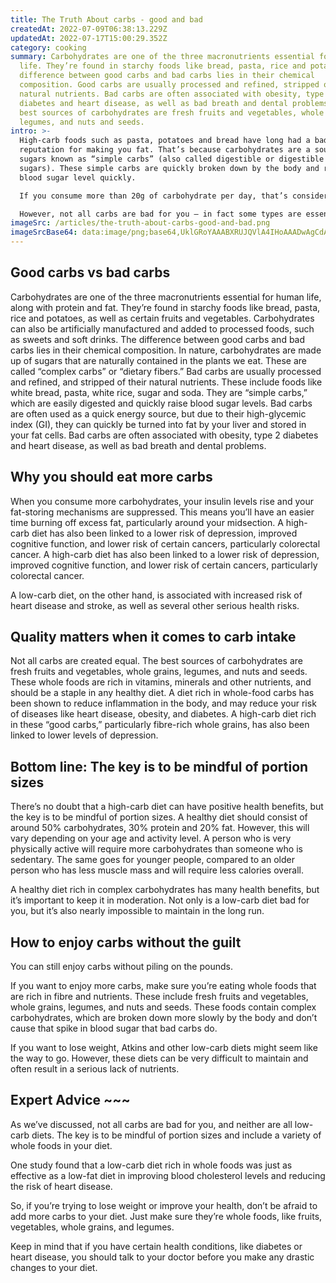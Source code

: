 ```yaml
---
title: The Truth About carbs - good and bad
createdAt: 2022-07-09T06:38:13.229Z
updatedAt: 2022-07-17T15:00:29.352Z
category: cooking
summary: Carbohydrates are one of the three macronutrients essential for human
  life. They’re found in starchy foods like bread, pasta, rice and potatoes. The
  difference between good carbs and bad carbs lies in their chemical
  composition. Good carbs are usually processed and refined, stripped of their
  natural nutrients. Bad carbs are often associated with obesity, type 2
  diabetes and heart disease, as well as bad breath and dental problems. The
  best sources of carbohydrates are fresh fruits and vegetables, whole grains,
  legumes, and nuts and seeds.
intro: >-
  High-carb foods such as pasta, potatoes and bread have long had a bad
  reputation for making you fat. That’s because carbohydrates are a source of
  sugars known as “simple carbs” (also called digestible or digestible natural
  sugars). These simple carbs are quickly broken down by the body and raise your
  blood sugar level quickly. 

  If you consume more than 20g of carbohydrate per day, that’s considered high intake. High intake of carbohydrates can lead to an excess production of glycogen in the liver, which is converted to fat and stored in adipose tissue, particularly around the belly. Once these fats reach dangerous levels they trigger the production of stress hormones like cortisol which has been linked to insulin resistance, high cholesterol, obesity and fatty liver disease. 

  However, not all carbs are bad for you – in fact some types are essential for good health. Here’s how to tell the difference...
imageSrc: /articles/the-truth-about-carbs-good-and-bad.png
imageSrcBase64: data:image/png;base64,UklGRoYAAABXRUJQVlA4IHoAAADwAgCdASoKAAoAAUAmJaACdEyAfqATwBHxGBLrE1q4oAD++uGtcJZnJHpmifrpw3kDLXN0004AKMxPwdYYUQrVtYqgVEX/iv6Lvn60ydivtpR2Da/wxsvRP1VConr53/vNW6G1kFy8BZ4ePH1fqz2+k8X4z2gfrRQAAA==
---
```


## Good carbs vs bad carbs

Carbohydrates are one of the three macronutrients essential for human life, along with protein and fat. They’re found in starchy foods like bread, pasta, rice and potatoes, as well as certain fruits and vegetables. Carbohydrates can also be artificially manufactured and added to processed foods, such as sweets and soft drinks.
The difference between good carbs and bad carbs lies in their chemical composition. In nature, carbohydrates are made up of sugars that are naturally contained in the plants we eat. These are called “complex carbs” or “dietary fibers.”
Bad carbs are usually processed and refined, and stripped of their natural nutrients. These include foods like white bread, pasta, white rice, sugar and soda. They are “simple carbs,” which are easily digested and quickly raise blood sugar levels.
Bad carbs are often used as a quick energy source, but due to their high-glycemic index (GI), they can quickly be turned into fat by your liver and stored in your fat cells.
Bad carbs are often associated with obesity, type 2 diabetes and heart disease, as well as bad breath and dental problems. 
## Why you should eat more carbs

When you consume more carbohydrates, your insulin levels rise and your fat-storing mechanisms are suppressed. This means you’ll have an easier time burning off excess fat, particularly around your midsection.
A high-carb diet has also been linked to a lower risk of depression, improved cognitive function, and lower risk of certain cancers, particularly colorectal cancer.
A high-carb diet has also been linked to a lower risk of depression, improved cognitive function, and lower risk of certain cancers, particularly colorectal cancer.

A low-carb diet, on the other hand, is associated with increased risk of heart disease and stroke, as well as several other serious health risks. 

## Quality matters when it comes to carb intake

Not all carbs are created equal. The best sources of carbohydrates are fresh fruits and vegetables, whole grains, legumes, and nuts and seeds. These whole foods are rich in vitamins, minerals and other nutrients, and should be a staple in any healthy diet.
A diet rich in whole-food carbs has been shown to reduce inflammation in the body, and may reduce your risk of diseases like heart disease, obesity, and diabetes.
A high-carb diet rich in these “good carbs,” particularly fibre-rich whole grains, has also been linked to lower levels of depression.

## Bottom line: The key is to be mindful of portion sizes

There’s no doubt that a high-carb diet can have positive health benefits, but the key is to be mindful of portion sizes.
A healthy diet should consist of around 50% carbohydrates, 30% protein and 20% fat. However, this will vary depending on your age and activity level.
A person who is very physically active will require more carbohydrates than someone who is sedentary. The same goes for younger people, compared to an older person who has less muscle mass and will require less calories overall.

A healthy diet rich in complex carbohydrates has many health benefits, but it’s important to keep it in moderation. Not only is a low-carb diet bad for you, but it’s also nearly impossible to maintain in the long run.

## How to enjoy carbs without the guilt

You can still enjoy carbs without piling on the pounds.

If you want to enjoy more carbs, make sure you’re eating whole foods that are rich in fibre and nutrients. These include fresh fruits and vegetables, whole grains, legumes, and nuts and seeds. These foods contain complex carbohydrates, which are broken down more slowly by the body and don’t cause that spike in blood sugar that bad carbs do.

If you want to lose weight, Atkins and other low-carb diets might seem like the way to go. However, these diets can be very difficult to maintain and often result in a serious lack of nutrients.

## Expert Advice ~~~

As we’ve discussed, not all carbs are bad for you, and neither are all low-carb diets. The key is to be mindful of portion sizes and include a variety of whole foods in your diet.

One study found that a low-carb diet rich in whole foods was just as effective as a low-fat diet in improving blood cholesterol levels and reducing the risk of heart disease.

So, if you’re trying to lose weight or improve your health, don’t be afraid to add more carbs to your diet. Just make sure they’re whole foods, like fruits, vegetables, whole grains, and legumes.

Keep in mind that if you have certain health conditions, like diabetes or heart disease, you should talk to your doctor before you make any drastic changes to your diet.
